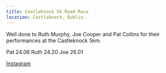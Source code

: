 ```yaml
---
title: Castleknock 5k Road Race
location: Castleknock, Dublin.
---
```


Well done to Ruth Murphy, Joe Cooper and Pat Collins for their performances at the Castleknock 5km.

Pat 24.06
Ruth 24.20
Joe 26.01

<a href="https://www.instagram.com/p/C8UlCH5slhE/" target="_blank" rel="noopener noreferrer">Instagram</a>



 
